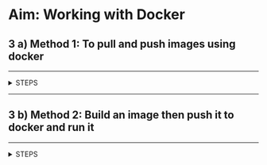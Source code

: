 # Aim: Working with Docker

## 3 a) Method 1: To pull and push images using docker

---------------------

<details>
<summary>STEPS</summary>



***.Net SDK Download Link:***
<br>
https://dotnet.microsoft.com/learn/dotnet/hello-world-tutorial/install

Steps:

1.	Create Docker Hub account (sign up)
2.	login to https://labs.play-with-docker.com/
3.	Add new instance

    <img src="https://user-images.githubusercontent.com/88243315/232332330-cb776a84-48bb-4157-ad6b-42b861b9a2b6.png" width="300px" alt ="MA_prac3A_1">

4.	perform following in **CMD**

- Version check 
    - Command
        ```bash
        docker --version
        ```

        <img src="https://user-images.githubusercontent.com/88243315/232332332-7603e408-2be7-4413-a4bb-6e273bfb1c28.png" width="600px" alt ="MA_prac3A_2">


- To pull readymade image
    - Command
        ```bash
        docker pull rocker/verse
        ```

        <img src="https://user-images.githubusercontent.com/88243315/232332334-19a36eab-bea4-4432-aa3d-fa0fa15b9b95.png" width="600px" alt ="MA_prac3A_3">


- To check images in docker
    - Command
        ```bash
        docker images
        ```

        <img src="https://user-images.githubusercontent.com/88243315/232332336-3177283f-c36f-4c59-afc4-76fd314ad779.png" width="600px" alt ="MA_prac3A_4">

5. Now Login to docker hub and create repository

    <img src="https://user-images.githubusercontent.com/88243315/232332338-b28c9693-0423-446a-b602-a7bd7acbc4db.png" width="600px" alt ="MA_prac3A_5">

6. Click on Create button -> Now check repository created

    <img src="https://user-images.githubusercontent.com/88243315/232332339-29bbd522-7c06-4adb-9283-b7dfa7041229.png" width="600px" alt ="MA_prac3A_6">

7.	perform following in CMD
- To login to your docker account
    - Command
        ```bash
        docker login --username=ninadstudy
        password: 
        ```

        - Insert **password of docker login** in place of password.

        <img src="https://user-images.githubusercontent.com/88243315/232332341-9d7656d5-db11-4924-bd6e-45935e5581d5.png" width="600px" alt ="MA_prac3A_7">

- To tag image
    - Command
        ```bash
        docker tag 7291950d643e ninadstudy/repo1:firsttry
        ```

        - Insert **Image ID** obtained from `docker images` command.

        <img src="https://user-images.githubusercontent.com/88243315/232332343-076e1212-1205-4430-bf71-25e8ebc83a79.png" width="600px" alt ="MA_prac3A_8">

- To push image to docker hub account
    - Command
        ```bash
        docker push ninadstudy/repo1:firsttry
        ```

        - Insert **Image ID** obtained from `docker images` command.

        <img src="https://user-images.githubusercontent.com/88243315/232332344-903f87b3-465c-4c4d-8171-e0f0b5e0a598.png" width="600px" alt ="MA_prac3A_9">

8. Check it in docker hub now

    <img src="https://user-images.githubusercontent.com/88243315/232332346-681e9226-0309-4fac-9d77-311c1c3933b1.png" width="600px" alt ="MA_prac3A_10">

9. Check it in docker hub now

    <img src="https://user-images.githubusercontent.com/88243315/232332347-2a6975c4-a073-4adf-a796-ac435473c607.png" width="600px" alt ="MA_prac3A_11">

<br>

[🔝](#index)

</details>

**************

## 3 b) **Method 2:** Build an image then push it to docker and run it

---------------------

<details>
<summary>STEPS</summary>



***.Net SDK Download Link:***
<br>
https://dotnet.microsoft.com/learn/dotnet/hello-world-tutorial/install

Steps:

1. To create docker file
    - Command
        ```bash
        cat > Dockerfile << EOF
        FROM busybox
        CMD echo "Hello Ninad."
        EOF
        ```

        <img src="https://user-images.githubusercontent.com/88243315/232332350-9d36bc5d-d55b-49c1-8d94-9d7a14d510ef.png" width="400px" alt ="MA_prac3B_1">

<br>

2. To build image from docker file
    - Command
        ```bash
        dokcer build –t ninadstudy/repo2
        ```

        <img src="https://user-images.githubusercontent.com/88243315/232332351-6db8d2b5-cbc3-482a-bbe8-fde36e1f4f66.png" width="400px" alt ="MA_prac3B_2">

<br>

3. To check docker images
    - Command
        ```bash
        docker images
        ```

        <img src="https://user-images.githubusercontent.com/88243315/232332353-5f2246d6-f066-427d-9bbc-c31b480f1872.png" width="400px" alt ="MA_prac3B_3">

4. To push and run image to docker hub
    - Command
        ```bash
        docker push ninadstudy/repo2
        docker run ninadstudy/repo2
        ```

        <img src="https://user-images.githubusercontent.com/88243315/232332354-521cf19a-dc7f-4da8-ac86-bc3460739fee.png" width="400px" alt ="MA_prac3B_4">

5. Now check it on docker hub

    <img src="https://user-images.githubusercontent.com/88243315/232332356-ca0b6886-d8ad-4161-a804-7fd899810859.png" width="400px" alt ="MA_prac3B_5">